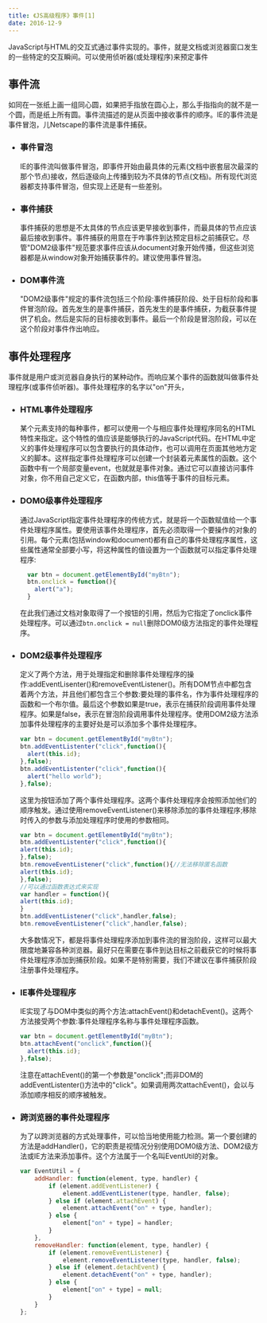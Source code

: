 ```yaml
---
title: 《JS高级程序》事件[1]
date: 2016-12-9
---
```

JavaScript与HTML的交互式通过事件实现的。事件，就是文档或浏览器窗口发生的一些特定的交互瞬间。可以使用侦听器(或处理程序)来预定事件

## 事件流
如同在一张纸上画一组同心圆，如果把手指放在圆心上，那么手指指向的就不是一个圆，而是纸上所有圆。事件流描述的是从页面中接收事件的顺序。IE的事件流是事件冒泡，儿Netscape的事件流是事件捕获。

*   ### 事件冒泡
    IE的事件流叫做事件冒泡，即事件开始由最具体的元素(文档中嵌套层次最深的那个节点)接收，然后逐级向上传播到较为不具体的节点(文档)。所有现代浏览器都支持事件冒泡，但实现上还是有一些差别。

*   ### 事件捕获
    事件捕获的思想是不太具体的节点应该更早接收到事件，而最具体的节点应该最后接收到事件。事件捕获的用意在于咋事件到达预定目标之前捕获它。尽管"DOM2级事件"规范要求事件应该从document对象开始传播，但这些浏览器都是从window对象开始捕获事件的。建议使用事件冒泡。

*   ### DOM事件流
    "DOM2级事件"规定的事件流包括三个阶段:事件捕获阶段、处于目标阶段和事件冒泡阶段。首先发生的是事件捕获，首先发生的是事件捕获，为截获事件提供了机会。然后是实际的目标接收到事件。最后一个阶段是冒泡阶段，可以在这个阶段对事件作出响应。

## 事件处理程序
事件就是用户或浏览器自身执行的某种动作。而响应某个事件的函数就叫做事件处理程序(或事件侦听器)。事件处理程序的名字以"on"开头，

*   ### HTML事件处理程序
    某个元素支持的每种事件，都可以使用一个与相应事件处理程序同名的HTML特性来指定。这个特性的值应该是能够执行的JavaScript代码。在HTML中定义的事件处理程序可以包含要执行的具体动作，也可以调用在页面其他地方定义的脚本。这样指定事件处理程序可以创建一个封装着元素属性的函数。这个函数中有一个局部变量event，也就就是事件对象。通过它可以直接访问事件对象，你不用自己定义它，在函数内部，this值等于事件的目标元素。

*   ### DOM0级事件处理程序
    通过JavaScript指定事件处理程序的传统方式，就是将一个函数赋值给一个事件处理程序属性。要使用该事件处理程序，首先必须取得一个要操作的对象的引用。每个元素(包括window和document)都有自己的事件处理程序属性，这些属性通常全部要小写，将这种属性的值设置为一个函数就可以指定事件处理程序:
    ```js
      var btn = document.getElementById("myBtn");
      btn.onclick = function(){
        alert("a");
      }
    ```
    在此我们通过文档对象取得了一个按钮的引用，然后为它指定了onclick事件处理程序。可以通过`btn.onclick = null`删除DOM0级方法指定的事件处理程序。

*   ### DOM2级事件处理程序
    定义了两个方法，用于处理指定和删除事件处理程序的操作:addEventLisenter()和removeEventListener()。所有DOM节点中都包含着两个方法，并且他们都包含三个参数:要处理的事件名，作为事件处理程序的函数和一个布尔值。最后这个参数如果是true，表示在捕获阶段调用事件处理程序。如果是false，表示在冒泡阶段调用事件处理程序。使用DOM2级方法添加事件处理程序的主要好处是可以添加多个事件处理程序。
    ```js
    var btn = document.getElementById("myBtn");
    btn.addEventListenter("click",function(){
      alert(this.id);
    },false);
    btn.addEventListenter("click",function(){
      alert("hello world");
    },false);
    ```
    这里为按钮添加了两个事件处理程序。这两个事件处理程序会按照添加他们的顺序触发。通过使用removeEventListener()来移除添加的事件处理程序;移除时传入的参数与添加处理程序时使用的参数相同。
    ```js
    var btn = document.getElementById("myBtn");
    btn.addEventListenter("click",function(){
    alert(this.id);
    },false);
    btn.removeEventListener("click",function(){//无法移除匿名函数
    alert(this.id);
    },false);
    //可以通过函数表达式来实现
    var handler = function(){
    alert(this.id);
    }
    btn.addEventListener("click",handler,false);
    btn.removeEventListener("click",handler,false);
    ```
    大多数情况下，都是将事件处理程序添加到事件流的冒泡阶段，这样可以最大限度地兼容各种浏览器。最好只在需要在事件到达目标之前截获它的时候将事件处理程序添加到捕获阶段。如果不是特别需要，我们不建议在事件捕获阶段注册事件处理程序。

*   ### IE事件处理程序
    IE实现了与DOM中类似的两个方法:attachEvent()和detachEvent()。这两个方法接受两个参数:事件处理程序名称与事件处理程序函数。
    ```js
    var btn = document.getElementById("myBtn");
    btn.attachEvent("onclick",function(){
      alert(this.id);
    },false);
    ```
    注意在attachEvent()的第一个参数是"onclick";而非DOM的addEventListenter()方法中的"click"。如果调用两次attachEvent()，会以与添加顺序相反的顺序被触发。

*   ### 跨浏览器的事件处理程序

    为了以跨浏览器的方式处理事件，可以恰当地使用能力检测。第一个要创建的方法是addHandler()，它的职责是视情况分别使用DOM0级方法、DOM2级方法或IE方法来添加事件。这个方法属于一个名叫EventUtil的对象。

    ```js
    var EventUtil = {
        addHandler: function(element, type, handler) {
            if (element.addEventListener) {
                element.addEventListener(type, handler, false);
            } else if (element.attachEvent) {
                element.attachEvent("on" + type, handler);
            } else {
                element["on" + type] = handler;
            }
        },
        removeHandler: function(element, type, handler) {
            if (element.removeEventListener) {
                element.removeEventListener(type, handler, false);
            } else if (element.detachEvent) {
                element.detachEvent("on" + type, handler);
            } else {
                element["on" + type] = null;
            }
        }
    };
    ```
